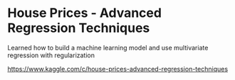 # House Prices - Advanced Regression Techniques

Learned how to build a machine learning model and use multivariate regression with regularization

https://www.kaggle.com/c/house-prices-advanced-regression-techniques


